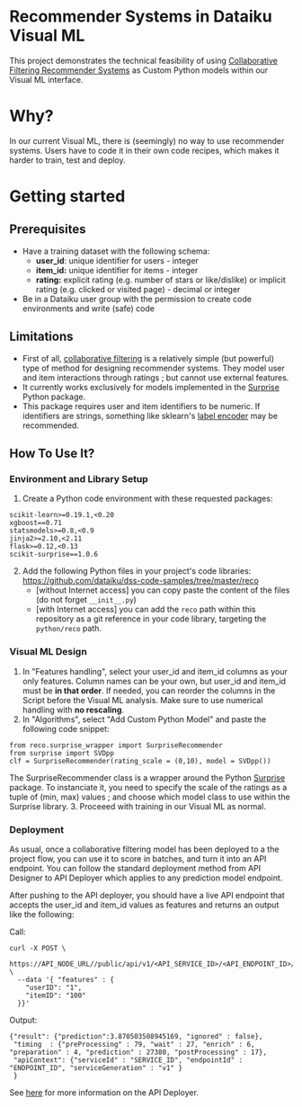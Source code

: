 # Recommender Systems in Dataiku Visual ML

This project demonstrates the technical feasibility of using [Collaborative Filtering Recommender Systems](https://en.wikipedia.org/wiki/Collaborative_filtering) as Custom Python models within our Visual ML interface.

# Why?
In our current Visual ML, there is (seemingly) no way to use recommender systems. Users have to code it in their own code recipes, which makes it harder to train, test and deploy.

# Getting started

## Prerequisites

* Have a training dataset with the following schema:
    - **user_id**: unique identifier for users - integer
    - **item_id:** unique identifier for items - integer
    - **rating:** explicit rating (e.g. number of stars or like/dislike) or implicit rating (e.g. clicked or visited page) - decimal or integer
* Be in a Dataiku user group with the permission to create code environments and write (safe) code

## Limitations

* First of all, [collaborative filtering](https://towardsdatascience.com/various-implementations-of-collaborative-filtering-100385c6dfe0) is a relatively simple (but powerful) type of method for designing recommender systems. They model user and item interactions through ratings ; but cannot use external features.
* It currently works exclusively for models implemented in the [Surprise](https://surprise.readthedocs.io/en/stable/prediction_algorithms_package.html) Python package.
* This package requires user and item identifiers to be numeric. If identifiers are strings, something like sklearn's [label encoder](https://scikit-learn.org/stable/modules/generated/sklearn.preprocessing.LabelEncoder.html) may be recommended.

## How To Use It?

### Environment and Library Setup

1. Create a Python code environment with these requested packages:
```
scikit-learn>=0.19.1,<0.20
xgboost==0.71
statsmodels>=0.8,<0.9
jinja2>=2.10,<2.11
flask>=0.12,<0.13
scikit-surprise==1.0.6
```
2. Add the following Python files in your project's code libraries: https://github.com/dataiku/dss-code-samples/tree/master/reco
    -  [without Internet access] you can copy paste the content of the files (do not forget `__init__.py`)
    - [with Internet access] you can add the `reco` path within this repository as a git reference in your code library, targeting the `python/reco` path.

### Visual ML Design

1. In "Features handling", select your user_id and item_id columns as your only features. Column names can be your own, but user_id and item_id must be **in that order**. If needed, you can reorder the columns in the Script before the Visual ML analysis. Make sure to use numerical handling with **no rescaling**.
2. In "Algorithms", select "Add Custom Python Model" and paste the following code snippet:
```
from reco.surprise_wrapper import SurpriseRecommender
from surprise import SVDpp
clf = SurpriseRecommender(rating_scale = (0,10), model = SVDpp())
```
The SurpriseRecommender class is a wrapper around the Python [Surprise](http://surpriselib.com) package. To instanciate it, you need to specify the scale of the ratings as a tuple of (min, max) values ; and choose which model class to use within the Surprise library.
3. Proceeed with training in our Visual ML as normal.


### Deployment

As usual, once a collaborative filtering model has been deployed to a the project flow, you can use it to score in batches, and turn it into an API endpoint. You can follow the standard deployment method from API Designer to API Deployer which applies to any prediction model endpoint.

After pushing to the API deployer, you should have a live API endpoint that accepts the user_id and item_id values as features and returns an output like the following:

Call:

```
curl -X POST \
  https://API_NODE_URL//public/api/v1/<API_SERVICE_ID>/<API_ENDPOINT_ID>/predict \
  --data '{ "features" : {
    "userID": "1",
    "itemID": "100"
  }}'
  ```

  Output:

  ```
  {"result": {"prediction":3.870503508945169, "ignored" : false},
   "timing  : {"preProcessing" : 79, "wait" : 27, "enrich" : 6, "preparation" : 4, "prediction" : 27380, "postProcessing" : 17},
   "apiContext": {"serviceId" : "SERVICE_ID", "endpointId" : "ENDPOINT_ID", "serviceGeneration" : "v1" }
   }
  ```

  See [here](https://doc.dataiku.com/dss/latest/apinode/index.html) for more information on the API Deployer.
